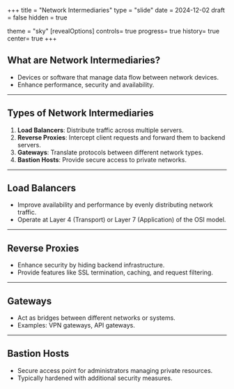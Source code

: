 
+++
title = "Network Intermediaries"
type = "slide"
date = 2024-12-02
draft = false
hidden = true

theme = "sky"
[revealOptions]
controls= true
progress= true
history= true
center= true
+++

## What are Network Intermediaries?
- Devices or software that manage data flow between network devices.
- Enhance performance, security and availability.

---

## Types of Network Intermediaries
1. **Load Balancers**: Distribute traffic across multiple servers.
2. **Reverse Proxies**: Intercept client requests and forward them to backend servers.
3. **Gateways**: Translate protocols between different network types.
4. **Bastion Hosts**: Provide secure access to private networks.

---

## Load Balancers
- Improve availability and performance by evenly distributing network traffic.
- Operate at Layer 4 (Transport) or Layer 7 (Application) of the OSI model.

---

## Reverse Proxies
- Enhance security by hiding backend infrastructure.
- Provide features like SSL termination, caching, and request filtering.

---

## Gateways
- Act as bridges between different networks or systems.
- Examples: VPN gateways, API gateways.

---

## Bastion Hosts
- Secure access point for administrators managing private resources.
- Typically hardened with additional security measures.

